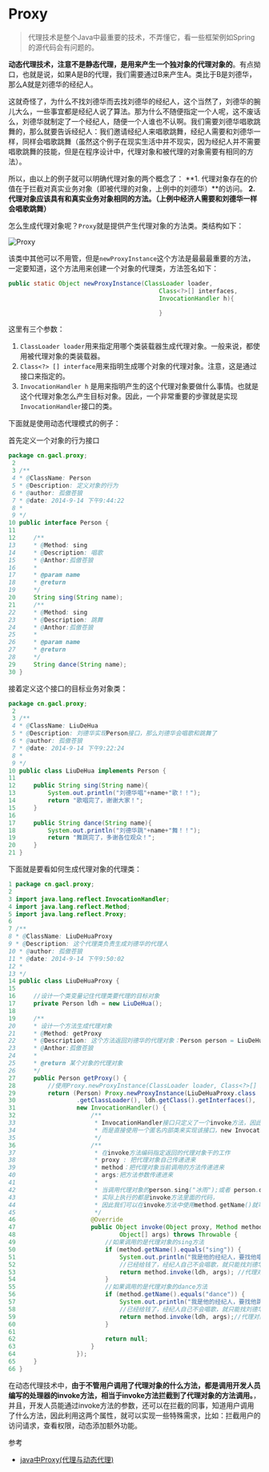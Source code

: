 # Proxy

> 代理技术是整个Java中最重要的技术，不弄懂它，看一些框架例如Spring的源代码会有问题的。

**动态代理技术，注意不是静态代理，是用来产生一个独对象的代理对象的**。有点拗口，也就是说，如果A是B的代理，我们需要通过B来产生A。类比于B是刘德华，那么A就是刘德华的经纪人。

这就奇怪了，为什么不找刘德华而去找刘德华的经纪人，这个当然了，刘德华的腕儿大么，一些事宜都是经纪人说了算法。那为什么不随便指定一个人呢，这不废话么，刘德华就制定了一个经纪人，随便一个人谁也不认啊。我们需要刘德华唱歌跳舞的，那么就要告诉经纪人：我们邀请经纪人来唱歌跳舞，经纪人需要和刘德华一样，同样会唱歌跳舞（虽然这个例子在现实生活中并不现实，因为经纪人并不需要唱歌跳舞的技能，但是在程序设计中，代理对象和被代理的对象需要有相同的方法）。

所以，由以上的例子就可以明确代理对象的两个概念了：
**1. 代理对象存在的价值在于拦截对真实业务对象（即被代理的对象，上例中的刘德华）**的访问。
**2. 代理对象应该具有和真实业务对象相同的方法。（上例中经济人需要和刘德华一样会唱歌跳舞）**


怎么生成代理对象呢？`Proxy`就是提供产生代理对象的方法类。类结构如下：

![Proxy](https://ws2.sinaimg.cn/large/006tNc79gy1ftr74wjwf6j30hw0mkjv7.jpg)


该类中其他可以不用管，但是`newProxyInstance`这个方法是最最最重要的方法，一定要知道，这个方法用来创建一个对象的代理类，方法签名如下：
```java
public static Object newProxyInstance(ClassLoader loader,
                                          Class<?>[] interfaces,
                                          InvocationHandler h){

                                          }
```

这里有三个参数：
1. `ClassLoader loader`用来指定用哪个类装载器生成代理对象。一般来说，都使用被代理对象的类装载器。
2. `Class<?> [] interface`用来指明生成哪个对象的代理对象。注意，这是通过接口来指定的。
3. `InvocationHandler h` 是用来指明产生的这个代理对象要做什么事情。也就是这个代理对象怎么产生目标对象。因此，一个非常重要的步骤就是实现`InvocationHandler`接口的类。


下面就是使用动态代理模式的例子：

首先定义一个对象的行为接口
```JAVA
package cn.gacl.proxy;
 2
 3 /**
 4 * @ClassName: Person
 5 * @Description: 定义对象的行为
 6 * @author: 孤傲苍狼
 7 * @date: 2014-9-14 下午9:44:22
 8 *
 9 */
10 public interface Person {
11
12     /**
13     * @Method: sing
14     * @Description: 唱歌
15     * @Anthor:孤傲苍狼
16     *
17     * @param name
18     * @return
19     */
20     String sing(String name);
21     /**
22     * @Method: sing
23     * @Description: 跳舞
24     * @Anthor:孤傲苍狼
25     *
26     * @param name
27     * @return
28     */
29     String dance(String name);
30 }
```

接着定义这个接口的目标业务对象类：
```JAVA
package cn.gacl.proxy;
 2
 3 /**
 4 * @ClassName: LiuDeHua
 5 * @Description: 刘德华实现Person接口，那么刘德华会唱歌和跳舞了
 6 * @author: 孤傲苍狼
 7 * @date: 2014-9-14 下午9:22:24
 8 *
 9 */
10 public class LiuDeHua implements Person {
11
12     public String sing(String name){
13         System.out.println("刘德华唱"+name+"歌！！");
14         return "歌唱完了，谢谢大家！";
15     }
16     
17     public String dance(String name){
18         System.out.println("刘德华跳"+name+"舞！！");
19         return "舞跳完了，多谢各位观众！";
20     }
21 }
```

下面就是要看如何生成代理对象的代理类：
```JAVA
1 package cn.gacl.proxy;
2
3 import java.lang.reflect.InvocationHandler;
4 import java.lang.reflect.Method;
5 import java.lang.reflect.Proxy;
6
7 /**
8 * @ClassName: LiuDeHuaProxy
9 * @Description: 这个代理类负责生成刘德华的代理人
10 * @author: 孤傲苍狼
11 * @date: 2014-9-14 下午9:50:02
12 *
13 */
14 public class LiuDeHuaProxy {
15
16     //设计一个类变量记住代理类要代理的目标对象
17     private Person ldh = new LiuDeHua();
18     
19     /**
20     * 设计一个方法生成代理对象
21     * @Method: getProxy
22     * @Description: 这个方法返回刘德华的代理对象：Person person = LiuDeHuaProxy.getProxy();//得到一个代理对象
23     * @Anthor:孤傲苍狼
24     *
25     * @return 某个对象的代理对象
26     */
27     public Person getProxy() {
28         //使用Proxy.newProxyInstance(ClassLoader loader, Class<?>[] interfaces, InvocationHandler h)返回某个对象的代理对象
29         return (Person) Proxy.newProxyInstance(LiuDeHuaProxy.class
30                 .getClassLoader(), ldh.getClass().getInterfaces(),
31                 new InvocationHandler() {
32                     /**
33                      * InvocationHandler接口只定义了一个invoke方法，因此对于这样的接口，我们不用单独去定义一个类来实现该接口，
34                      * 而是直接使用一个匿名内部类来实现该接口，new InvocationHandler() {}就是针对InvocationHandler接口的匿名实现类
35                      */
36                     /**
37                      * 在invoke方法编码指定返回的代理对象干的工作
38                      * proxy : 把代理对象自己传递进来
39                      * method：把代理对象当前调用的方法传递进来
40                      * args:把方法参数传递进来
41                      *
42                      * 当调用代理对象的person.sing("冰雨");或者 person.dance("江南style");方法时，
43                      * 实际上执行的都是invoke方法里面的代码，
44                      * 因此我们可以在invoke方法中使用method.getName()就可以知道当前调用的是代理对象的哪个方法
45                      */
46                     @Override
47                     public Object invoke(Object proxy, Method method,
48                             Object[] args) throws Throwable {
49                         //如果调用的是代理对象的sing方法
50                         if (method.getName().equals("sing")) {
51                             System.out.println("我是他的经纪人，要找他唱歌得先给十万块钱！！");
52                             //已经给钱了，经纪人自己不会唱歌，就只能找刘德华去唱歌！
53                             return method.invoke(ldh, args); //代理对象调用真实目标对象的sing方法去处理用户请求
54                         }
55                         //如果调用的是代理对象的dance方法
56                         if (method.getName().equals("dance")) {
57                             System.out.println("我是他的经纪人，要找他跳舞得先给二十万块钱！！");
58                             //已经给钱了，经纪人自己不会唱歌，就只能找刘德华去跳舞！
59                             return method.invoke(ldh, args);//代理对象调用真实目标对象的dance方法去处理用户请求
60                         }
61
62                         return null;
63                     }
64                 });
65     }
66 }
```

在动态代理技术中，**由于不管用户调用了代理对象的什么方法，都是调用开发人员编写的处理器的invoke方法，相当于invoke方法拦截到了代理对象的方法调用。**，并且，开发人员能通过invoke方法的参数，还可以在拦截的同事，知道用户调用了什么方法，因此利用这两个属性，就可以实现一些特殊需求，比如：拦截用户的访问请求，查看权限，动态添加额外功能。

参考
* [java中Proxy(代理与动态代理)](https://blog.csdn.net/pangqiandou/article/details/52964066)
